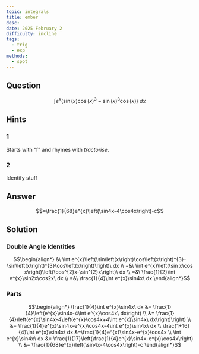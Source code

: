 ```yaml
---
topic: integrals
title: ember
desc: 
date: 2025 February 2
difficulty: incline
tags:
  - trig
  - exp
methods:
  - spot
---
```



## Question
```math
\int e^{x}\left(\sin\left(x\right)\cos\left(x\right)^{3}-\sin\left(x\right)^{3}\cos\left(x\right)\right)\ dx
```


## Hints

### 1
Starts with “f” and rhymes with *tractorise*.

### 2
Identify stuff


## Answer
```math
=\frac{1}{68}e^{x}\left(\sin4x-4\cos4x\right)-c
```


## Solution

### Double Angle Identities
```math
\begin{align*}
  &\ \int e^{x}\left(\sin\left(x\right)\cos\left(x\right)^{3}-\sin\left(x\right)^{3}\cos\left(x\right)\right)\ dx
  \\ =&\ \int e^{x}\left(\sin x\cos x\right)\left(\cos^{2}x-\sin^{2}x\right)\ dx
  \\ =&\ \frac{1}{2}\int e^{x}\sin2x\cos2x\ dx
  \\ =&\ \frac{1}{4}\int e^{x}\sin4x\ dx
\end{align*}
```

### Parts
```math
\begin{align*}
  \frac{1}{4}\int e^{x}\sin4x\ dx
    &= \frac{1}{4}\left(e^{x}\sin4x-4\int e^{x}\cos4x\ dx\right)
  \\ &= \frac{1}{4}\left(e^{x}\sin4x-4\left(e^{x}\cos4x+4\int e^{x}\sin4x\ dx\right)\right)
  \\ &= \frac{1}{4}e^{x}\sin4x-e^{x}\cos4x-4\int e^{x}\sin4x\ dx
  \\ \frac{1+16}{4}\int e^{x}\sin4x\ dx
    &=\frac{1}{4}e^{x}\sin4x-e^{x}\cos4x
  \\ \int e^{x}\sin4x\ dx
    &= \frac{1}{17}\left(\frac{1}{4}e^{x}\sin4x-e^{x}\cos4x\right)
  \\ &= \frac{1}{68}e^{x}\left(\sin4x-4\cos4x\right)-c
\end{align*}
```

